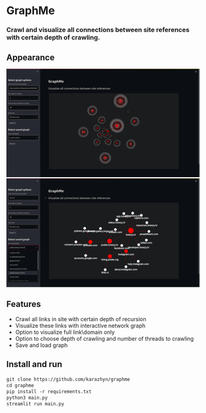 # GraphMe
### Crawl and visualize all connections between site references with certain depth of crawling.

## Appearance
![screenshot1](screenshots/demo1.png)
![screenshot2](screenshots/demo2.png)

## Features
* Crawl all links in site with certain depth of recursion
* Visualize these links with interactive network graph
* Option to visualize full link\domain only
* Option to choose depth of crawling and number of threads to crawling
* Save and load graph

## Install and run
```
git clone https://github.com/karazhyn/graphme
cd graphme
pip install -r requirements.txt
python3 main.py
streamlit run main.py
```
